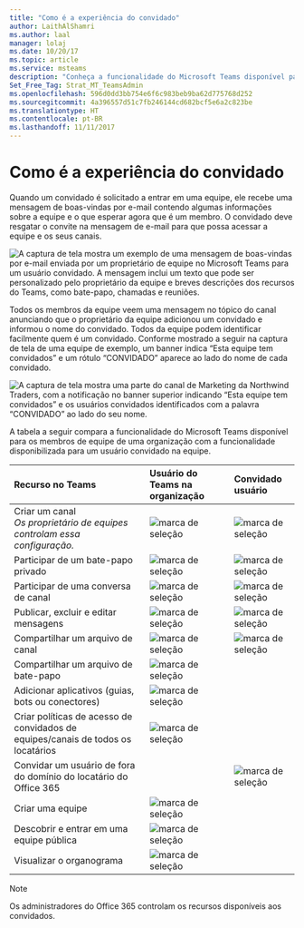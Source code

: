 ```yaml
---
title: "Como é a experiência do convidado"
author: LaithAlShamri
ms.author: laal
manager: lolaj
ms.date: 10/20/17
ms.topic: article
ms.service: msteams
description: "Conheça a funcionalidade do Microsoft Teams disponível para usuários convidados."
Set_Free_Tag: Strat_MT_TeamsAdmin
ms.openlocfilehash: 596d0dd3bb754e6f6c983beb9ba62d775768d252
ms.sourcegitcommit: 4a396557d51c7fb246144cd682bcf5e6a2c823be
ms.translationtype: HT
ms.contentlocale: pt-BR
ms.lasthandoff: 11/11/2017
---
```

<a name="what-the-guest-experience-is-like"></a>Como é a experiência do convidado
=================================

Quando um convidado é solicitado a entrar em uma equipe, ele recebe uma mensagem de boas-vindas por e-mail contendo algumas informações sobre a equipe e o que esperar agora que é um membro. O convidado deve resgatar o convite na mensagem de e-mail para que possa acessar a equipe e os seus canais.
  
    
    

  
    
    
![A captura de tela mostra um exemplo de uma mensagem de boas-vindas por e-mail enviada por um proprietário de equipe no Microsoft Teams para um usuário convidado. A mensagem inclui um texto que pode ser personalizado pelo proprietário da equipe e breves descrições dos recursos do Teams, como bate-papo, chamadas e reuniões.](media/bc0deb82-6394-4280-8fed-312645c8fefe.png)
  
    
    
Todos os membros da equipe veem uma mensagem no tópico do canal anunciando que o proprietário da equipe adicionou um convidado e informou o nome do convidado. Todos da equipe podem identificar facilmente quem é um convidado. Conforme mostrado a seguir na captura de tela de uma equipe de exemplo, um banner indica “Esta equipe tem convidados” e um rótulo “CONVIDADO” aparece ao lado do nome de cada convidado.
  
    
    

  
    
    
![A captura de tela mostra uma parte do canal de Marketing da Northwind Traders, com a notificação no banner superior indicando “Esta equipe tem convidados” e os usuários convidados identificados com a palavra “CONVIDADO” ao lado do seu nome.](media/33394a31-7d10-4950-8b39-b7d9953397c3.png)
  
    
    
A tabela a seguir compara a funcionalidade do Microsoft Teams disponível para os membros de equipe de uma organização com a funcionalidade disponibilizada para um usuário convidado na equipe.
  
    
    


|**Recurso no Teams**|**Usuário do Teams na organização**|**Convidado usuário**|
|:-----|:-----|:-----|
|Criar um canal  <br/>  *Os proprietário de equipes controlam essa configuração.*  <br/> |![marca de seleção](media/5277fbec-0a8f-4bd0-b906-d6ddee85a46c.png)|![marca de seleção](media/5277fbec-0a8f-4bd0-b906-d6ddee85a46c.png)|
|Participar de um bate-papo privado  <br/> |![marca de seleção](media/5277fbec-0a8f-4bd0-b906-d6ddee85a46c.png)|![marca de seleção](media/5277fbec-0a8f-4bd0-b906-d6ddee85a46c.png)|
|Participar de uma conversa de canal  <br/> |![marca de seleção](media/5277fbec-0a8f-4bd0-b906-d6ddee85a46c.png)|![marca de seleção](media/5277fbec-0a8f-4bd0-b906-d6ddee85a46c.png)|
|Publicar, excluir e editar mensagens  <br/> |![marca de seleção](media/5277fbec-0a8f-4bd0-b906-d6ddee85a46c.png)|![marca de seleção](media/5277fbec-0a8f-4bd0-b906-d6ddee85a46c.png)|
|Compartilhar um arquivo de canal  <br/> |![marca de seleção](media/5277fbec-0a8f-4bd0-b906-d6ddee85a46c.png)|![marca de seleção](media/5277fbec-0a8f-4bd0-b906-d6ddee85a46c.png)|
|Compartilhar um arquivo de bate-papo  <br/> |![marca de seleção](media/5277fbec-0a8f-4bd0-b906-d6ddee85a46c.png)||
|Adicionar aplicativos (guias, bots ou conectores)  <br/> |![marca de seleção](media/5277fbec-0a8f-4bd0-b906-d6ddee85a46c.png)||
|Criar políticas de acesso de convidados de equipes/canais de todos os locatários  <br/> |![marca de seleção](media/5277fbec-0a8f-4bd0-b906-d6ddee85a46c.png)||
|Convidar um usuário de fora do domínio do locatário do Office 365  <br/> ||![marca de seleção](media/5277fbec-0a8f-4bd0-b906-d6ddee85a46c.png)|
|Criar uma equipe  <br/> |![marca de seleção](media/5277fbec-0a8f-4bd0-b906-d6ddee85a46c.png)||
|Descobrir e entrar em uma equipe pública  <br/> |![marca de seleção](media/5277fbec-0a8f-4bd0-b906-d6ddee85a46c.png)||
|Visualizar o organograma  <br/> |![marca de seleção](media/5277fbec-0a8f-4bd0-b906-d6ddee85a46c.png)||
   

    
> [!NOTE]
> Os administradores do Office 365 controlam os recursos disponíveis aos convidados. 
  